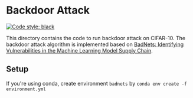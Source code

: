 # Backdoor Attack

[![Code style: black](https://img.shields.io/badge/code%20style-black-000000.svg)](https://github.com/psf/black)

This directory contains the code to run backdoor attack on CIFAR-10. The backdoor attack algorithm is implemented based on [BadNets: Identifying Vulnerabilities in the Machine Learning Model Supply Chain](https://arxiv.org/abs/1708.06733).

## Setup

If you're using conda, create environment `badnets` by
`conda env create -f environment.yml`
